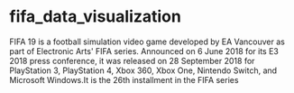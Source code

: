 # fifa_data_visualization
FIFA 19 is a football simulation video game developed by EA Vancouver as part of Electronic Arts' FIFA series. Announced on 6 June 2018 for its E3 2018 press conference, it was released on 28 September 2018 for PlayStation 3, PlayStation 4, Xbox 360, Xbox One, Nintendo Switch, and Microsoft Windows.It is the 26th installment in the FIFA series
